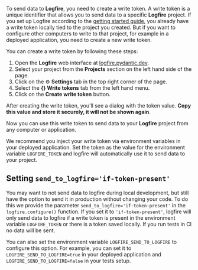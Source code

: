 To send data to **Logfire**, you need to create a write token.
A write token is a unique identifier that allows you to send data to a specific **Logfire** project.
If you set up Logfire according to the [getting started guide](../../index.md), you already have a write token locally tied to the project you created.
But if you want to configure other computers to write to that project, for example in a deployed application, you need to create a new write token.

You can create a write token by following these steps:

1. Open the **Logfire** web interface at [logfire.pydantic.dev](https://logfire.pydantic.dev).
2. Select your project from the **Projects** section on the left hand side of the page.
3. Click on the ⚙️ **Settings** tab in the top right corner of the page.
4. Select the **{} Write tokens** tab from the left hand menu.
5. Click on the **Create write token** button.

After creating the write token, you'll see a dialog with the token value.
**Copy this value and store it securely, it will not be shown again**.

Now you can use this write token to send data to your **Logfire** project from any computer or application.

We recommend you inject your write token via environment variables in your deployed application.
Set the token as the value for the environment variable `LOGFIRE_TOKEN` and logfire will automatically use it to send data to your project.

## Setting `send_to_logfire='if-token-present'`

You may want to not send data to logfire during local development, but still have the option to send it in production without changing your code.
To do this we provide the parameter `send_to_logfire='if-token-present'` in the `logfire.configure()` function.
If you set it to `'if-token-present'`, logfire will only send data to logfire if a write token is present in the environment variable `LOGFIRE_TOKEN` or there is a token saved locally.
If you run tests in CI no data will be sent.

You can also set the environment variable `LOGFIRE_SEND_TO_LOGFIRE` to configure this option.
For example, you can set it to `LOGFIRE_SEND_TO_LOGFIRE=true` in your deployed application and `LOGFIRE_SEND_TO_LOGFIRE=false` in your tests setup.
